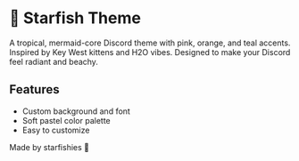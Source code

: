 # 🌊 Starfish Theme

A tropical, mermaid-core Discord theme with pink, orange, and teal accents. Inspired by Key West kittens and H2O vibes. Designed to make your Discord feel radiant and beachy.

## Features
- Custom background and font
- Soft pastel color palette
- Easy to customize

Made by starfishies 💖

